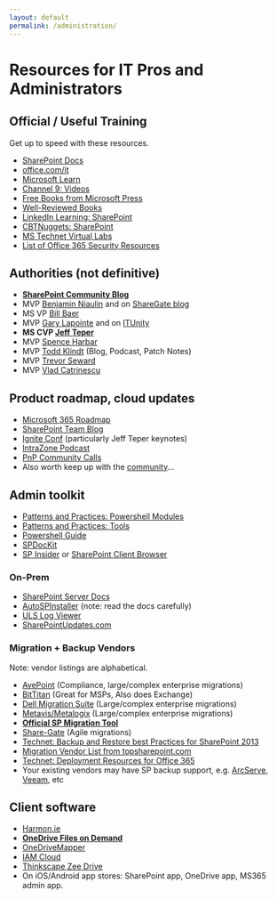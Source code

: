 ```yaml
---
layout: default
permalink: /administration/
---
```

# Resources for IT Pros and Administrators

## Official / Useful Training  

Get up to speed with these resources.

*   [SharePoint Docs](https://docs.microsoft.com/en-us/sharepoint)
*   [office.com/it](//office.com/it)
*   [Microsoft Learn](https://docs.microsoft.com/en-us/learn/)
*   [Channel 9: Videos](https://channel9.msdn.com/Tags/sharepoint)
*   [Free Books from Microsoft Press](https://blogs.msdn.microsoft.com/mssmallbiz/category/ebooks/)
*   [Well-Reviewed Books](https://www.amazon.com/s/ref=nb_sb_ss_c_2_25?url=search-alias%3Dstripbooks&field-keywords=sharepoint+administration&sprefix=sharepoint+administration%2Caps%2C910)
*   [LinkedIn Learning: SharePoint](https://www.linkedin.com/learning/search?keywords=sharepoint)
*   [CBTNuggets: SharePoint](https://www.cbtnuggets.com/search?q=sharepoint)
*   [MS Technet Virtual Labs](https://technet.microsoft.com/en-us/virtuallabs/bb467605.aspx)
*   [List of Office 365 Security Resources](https://practical365.com/office-365-security-resources/)

## Authorities (not definitive)

*   **[SharePoint Community Blog](https://techcommunity.microsoft.com/t5/Microsoft-SharePoint-Blog/bg-p/SPBlog)**
*   MVP    [Benjamin Niaulin](https://bniaulin.wordpress.com/) and on [ShareGate blog](https://en.share-gate.com/blog)
*   MS VP  [Bill Baer](http://blogs.technet.com/b/wbaer/)
*   MVP    [Gary Lapointe](http://blog.falchionconsulting.com) and on [ITUnity](http://www.itunity.com/users/gary-lapointe)
*   **MS CVP [Jeff Teper](https://www.microsoft.com/en-us/microsoft-365/blog/author/jeff-teper/)**
*   MVP    [Spence Harbar](http://harbar.net/)
*   MVP    [Todd Klindt](http://www.toddklindt.com) (Blog, Podcast, Patch Notes)
*   MVP    [Trevor Seward](https://thesharepointfarm.com/)
*   MVP    [Vlad Catrinescu](https://absolute-sharepoint.com/)

## Product roadmap, cloud updates


*   [Microsoft 365 Roadmap](https://www.microsoft.com/en-au/microsoft-365/roadmap?)
*   [SharePoint Team Blog](http://blogs.office.com/sharepoint/)
*   [Ignite Conf](https://www.microsoft.com/en-us/ignite) (particularly Jeff Teper keynotes)
*   [IntraZone Podcast](https://intrazone.libsyn.com/)
*   [PnP Community Calls](https://www.youtube.com/channel/UC_mKdhw-V6CeCM7gTo_Iy7w/videos)
*   Also worth keep up with the [community](/communities)...

## Admin toolkit 

*   [Patterns and Practices: Powershell Modules](https://www.powershellgallery.com/packages?q=sharepoint)
*   [Patterns and Practices: Tools](https://github.com/OfficeDev/PnP-Tools)
*   [Powershell Guide](https://docs.microsoft.com/en-us/powershell/sharepoint)
*   [SPDocKit](http://www.spdockit.com/)
*   [SP Insider](https://chrome.google.com/webstore/detail/sp-insider/gjckpigahcbffmeofjfedlffddhfidhj?hl=en) or [SharePoint Client Browser](https://github.com/bramdejager/spcb)

### On-Prem

*   [SharePoint Server Docs](https://docs.microsoft.com/en-us/sharepoint/sharepoint-server)
*   [AutoSPInstaller](http://autospinstaller.com/) (note: read the docs carefully)
*   [ULS Log Viewer](http://www.microsoft.com/en-au/download/details.aspx?id=44020)
*   [SharePointUpdates.com](https://sharepointupdates.com/)

### Migration + Backup Vendors

Note: vendor listings are alphabetical.

*   [AvePoint](http://www.avepoint.com/) (Compliance, large/complex enterprise migrations)
*   [BitTitan](https://www.bittitan.com/) (Great for MSPs, Also does Exchange)
*   [Dell Migration Suite](https://www.dell.com/learn/us/en/04/shared-content~data-sheets~en/documents~dsw-migrationsuite4sp-us-ks.pdf) (Large/complex enterprise migrations)
*   [Metavis/Metalogix](http://www.metalogix.com/) (Large/complex enterprise migrations)
*   **[Official SP Migration Tool](https://docs.microsoft.com/en-us/sharepointmigration/introducing-the-sharepoint-migration-tool)**
*   [Share-Gate](http://www.share-gate.com/) (Agile migrations)
*   [Technet: Backup and Restore best Practices for SharePoint 2013](https://technet.microsoft.com/en-us/library/gg266384.aspx)
*   [Migration Vendor List from topsharepoint.com](http://www.topsharepoint.com/content-migration-tools-for-sharepoint)
*   [Technet: Deployment Resources for Office 365](https://technet.microsoft.com/en-us/library/hh852475.aspx?f=255&MSPPError=-2147217396)
*   Your existing vendors may have SP backup support, e.g. [ArcServe](https://www.google.com/search?q=arcserve+sharepoint), 
[Veeam](https://www.veeam.com/microsoft-sharepoint-recovery-explorer.html), etc


## Client software

*   [Harmon.ie](https://harmon.ie/)
*   **[OneDrive Files on Demand](https://support.office.com/en-us/article/learn-about-onedrive-files-on-demand-0e6860d3-d9f3-4971-b321-7092438fb38e)**
*   [OneDriveMapper](https://www.lieben.nu/liebensraum/onedrivemapper/)
*   [IAM Cloud](https://www.lieben.nu/liebensraum/onedrivemapper/onedrivemapper-cloud/)
*   [Thinkscape Zee Drive](http://www.thinkscape.com/)  
*   On iOS/Android app stores: SharePoint app, OneDrive app, MS365 admin app.

